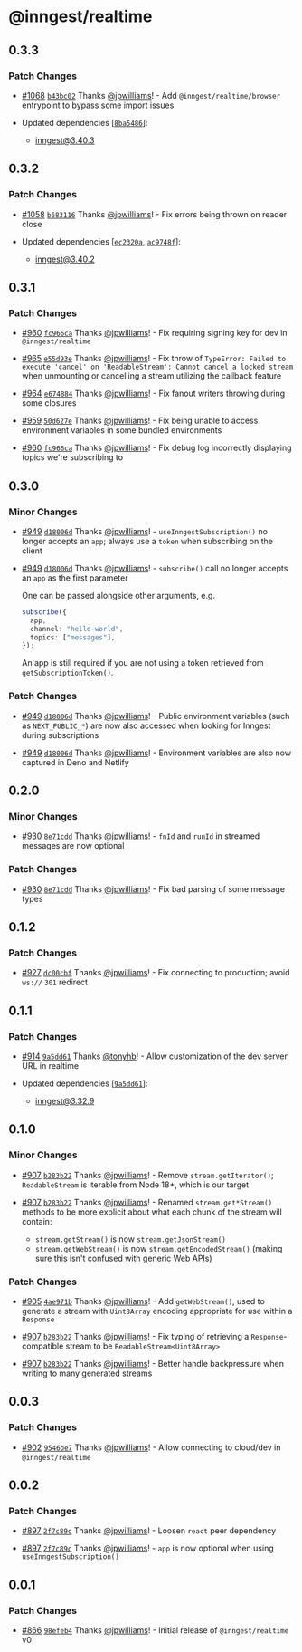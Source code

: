 # @inngest/realtime

## 0.3.3

### Patch Changes

- [#1068](https://github.com/inngest/inngest-js/pull/1068) [`b43bc02`](https://github.com/inngest/inngest-js/commit/b43bc0273d16b5f0fd3ab69d31bcd373245bb27f) Thanks [@jpwilliams](https://github.com/jpwilliams)! - Add `@inngest/realtime/browser` entrypoint to bypass some import issues

- Updated dependencies [[`8ba5486`](https://github.com/inngest/inngest-js/commit/8ba548647ab17b91b750eea997c016dedee9f1c2)]:
  - inngest@3.40.3

## 0.3.2

### Patch Changes

- [#1058](https://github.com/inngest/inngest-js/pull/1058) [`b683116`](https://github.com/inngest/inngest-js/commit/b683116bcf4a4771599b4f953a99b47d98fb015b) Thanks [@jpwilliams](https://github.com/jpwilliams)! - Fix errors being thrown on reader close

- Updated dependencies [[`ec2320a`](https://github.com/inngest/inngest-js/commit/ec2320a2dbbfacf22d2399c0eb28f3280507b49f), [`ac9748f`](https://github.com/inngest/inngest-js/commit/ac9748f506f34f3f9329c73d55d39aeecd76499b)]:
  - inngest@3.40.2

## 0.3.1

### Patch Changes

- [#960](https://github.com/inngest/inngest-js/pull/960) [`fc966ca`](https://github.com/inngest/inngest-js/commit/fc966ca94f699d6534f2fc5c85bbcf5be3c6795a) Thanks [@jpwilliams](https://github.com/jpwilliams)! - Fix requiring signing key for dev in `@inngest/realtime`

- [#965](https://github.com/inngest/inngest-js/pull/965) [`e55d93e`](https://github.com/inngest/inngest-js/commit/e55d93ef481010e677623978ec89e918fcdd606e) Thanks [@jpwilliams](https://github.com/jpwilliams)! - Fix throw of `TypeError: Failed to execute 'cancel' on 'ReadableStream': Cannot cancel a locked stream` when unmounting or cancelling a stream utilizing the callback feature

- [#964](https://github.com/inngest/inngest-js/pull/964) [`e674884`](https://github.com/inngest/inngest-js/commit/e67488412e4d052ce161f6d5ea719db6786880de) Thanks [@jpwilliams](https://github.com/jpwilliams)! - Fix fanout writers throwing during some closures

- [#959](https://github.com/inngest/inngest-js/pull/959) [`50d627e`](https://github.com/inngest/inngest-js/commit/50d627ecdc2fc28ebca046e3a4ab9980f1714132) Thanks [@jpwilliams](https://github.com/jpwilliams)! - Fix being unable to access environment variables in some bundled environments

- [#960](https://github.com/inngest/inngest-js/pull/960) [`fc966ca`](https://github.com/inngest/inngest-js/commit/fc966ca94f699d6534f2fc5c85bbcf5be3c6795a) Thanks [@jpwilliams](https://github.com/jpwilliams)! - Fix debug log incorrectly displaying topics we're subscribing to

## 0.3.0

### Minor Changes

- [#949](https://github.com/inngest/inngest-js/pull/949) [`d18006d`](https://github.com/inngest/inngest-js/commit/d18006dbffe7501b145f914992951439a9859261) Thanks [@jpwilliams](https://github.com/jpwilliams)! - `useInngestSubscription()` no longer accepts an `app`; always use a `token` when subscribing on the client

- [#949](https://github.com/inngest/inngest-js/pull/949) [`d18006d`](https://github.com/inngest/inngest-js/commit/d18006dbffe7501b145f914992951439a9859261) Thanks [@jpwilliams](https://github.com/jpwilliams)! - `subscribe()` call no longer accepts an `app` as the first parameter

  One can be passed alongside other arguments, e.g.

  ```ts
  subscribe({
    app,
    channel: "hello-world",
    topics: ["messages"],
  });
  ```

  An app is still required if you are not using a token retrieved from `getSubscriptionToken()`.

### Patch Changes

- [#949](https://github.com/inngest/inngest-js/pull/949) [`d18006d`](https://github.com/inngest/inngest-js/commit/d18006dbffe7501b145f914992951439a9859261) Thanks [@jpwilliams](https://github.com/jpwilliams)! - Public environment variables (such as `NEXT_PUBLIC_*`) are now also accessed when looking for Inngest during subscriptions

- [#949](https://github.com/inngest/inngest-js/pull/949) [`d18006d`](https://github.com/inngest/inngest-js/commit/d18006dbffe7501b145f914992951439a9859261) Thanks [@jpwilliams](https://github.com/jpwilliams)! - Environment variables are also now captured in Deno and Netlify

## 0.2.0

### Minor Changes

- [#930](https://github.com/inngest/inngest-js/pull/930) [`8e71cdd`](https://github.com/inngest/inngest-js/commit/8e71cddda13289bcc3a1f0bff7cff9cec54439ae) Thanks [@jpwilliams](https://github.com/jpwilliams)! - `fnId` and `runId` in streamed messages are now optional

### Patch Changes

- [#930](https://github.com/inngest/inngest-js/pull/930) [`8e71cdd`](https://github.com/inngest/inngest-js/commit/8e71cddda13289bcc3a1f0bff7cff9cec54439ae) Thanks [@jpwilliams](https://github.com/jpwilliams)! - Fix bad parsing of some message types

## 0.1.2

### Patch Changes

- [#927](https://github.com/inngest/inngest-js/pull/927) [`dc00cbf`](https://github.com/inngest/inngest-js/commit/dc00cbf197c776b8ff04fb67cbc1d3a62569f6d0) Thanks [@jpwilliams](https://github.com/jpwilliams)! - Fix connecting to production; avoid `ws://` `301` redirect

## 0.1.1

### Patch Changes

- [#914](https://github.com/inngest/inngest-js/pull/914) [`9a5dd61`](https://github.com/inngest/inngest-js/commit/9a5dd61abb03936bf2df6196ee48e626508b70bf) Thanks [@tonyhb](https://github.com/tonyhb)! - Allow customization of the dev server URL in realtime

- Updated dependencies [[`9a5dd61`](https://github.com/inngest/inngest-js/commit/9a5dd61abb03936bf2df6196ee48e626508b70bf)]:
  - inngest@3.32.9

## 0.1.0

### Minor Changes

- [#907](https://github.com/inngest/inngest-js/pull/907) [`b283b22`](https://github.com/inngest/inngest-js/commit/b283b221723d27e9d64e5f36e3751a9c697a4c09) Thanks [@jpwilliams](https://github.com/jpwilliams)! - Remove `stream.getIterator()`; `ReadableStream` is iterable from Node 18+, which is our target

- [#907](https://github.com/inngest/inngest-js/pull/907) [`b283b22`](https://github.com/inngest/inngest-js/commit/b283b221723d27e9d64e5f36e3751a9c697a4c09) Thanks [@jpwilliams](https://github.com/jpwilliams)! - Renamed `stream.get*Stream()` methods to be more explicit about what each chunk of the stream will contain:

  - `stream.getStream()` is now `stream.getJsonStream()`
  - `stream.getWebStream()` is now `stream.getEncodedStream()` (making sure this isn't confused with generic Web APIs)

### Patch Changes

- [#905](https://github.com/inngest/inngest-js/pull/905) [`4ae971b`](https://github.com/inngest/inngest-js/commit/4ae971bda2141bf9e25a250783e5256d9b907d49) Thanks [@jpwilliams](https://github.com/jpwilliams)! - Add `getWebStream()`, used to generate a stream with `Uint8Array` encoding appropriate for use within a `Response`

- [#907](https://github.com/inngest/inngest-js/pull/907) [`b283b22`](https://github.com/inngest/inngest-js/commit/b283b221723d27e9d64e5f36e3751a9c697a4c09) Thanks [@jpwilliams](https://github.com/jpwilliams)! - Fix typing of retrieving a `Response`-compatible stream to be `ReadableStream<Uint8Array>`

- [#907](https://github.com/inngest/inngest-js/pull/907) [`b283b22`](https://github.com/inngest/inngest-js/commit/b283b221723d27e9d64e5f36e3751a9c697a4c09) Thanks [@jpwilliams](https://github.com/jpwilliams)! - Better handle backpressure when writing to many generated streams

## 0.0.3

### Patch Changes

- [#902](https://github.com/inngest/inngest-js/pull/902) [`9546be7`](https://github.com/inngest/inngest-js/commit/9546be72b03a01c0f9d8efcf8ca5bb2639e23473) Thanks [@jpwilliams](https://github.com/jpwilliams)! - Allow connecting to cloud/dev in `@inngest/realtime`

## 0.0.2

### Patch Changes

- [#897](https://github.com/inngest/inngest-js/pull/897) [`2f7c89c`](https://github.com/inngest/inngest-js/commit/2f7c89c6c60668349f2cb792ed219b20c6c271f0) Thanks [@jpwilliams](https://github.com/jpwilliams)! - Loosen `react` peer dependency

- [#897](https://github.com/inngest/inngest-js/pull/897) [`2f7c89c`](https://github.com/inngest/inngest-js/commit/2f7c89c6c60668349f2cb792ed219b20c6c271f0) Thanks [@jpwilliams](https://github.com/jpwilliams)! - `app` is now optional when using `useInngestSubscription()`

## 0.0.1

### Patch Changes

- [#866](https://github.com/inngest/inngest-js/pull/866) [`98efeb4`](https://github.com/inngest/inngest-js/commit/98efeb4eb6f80f418251a22377f428b42b9fff37) Thanks [@jpwilliams](https://github.com/jpwilliams)! - Initial release of `@inngest/realtime` v0
